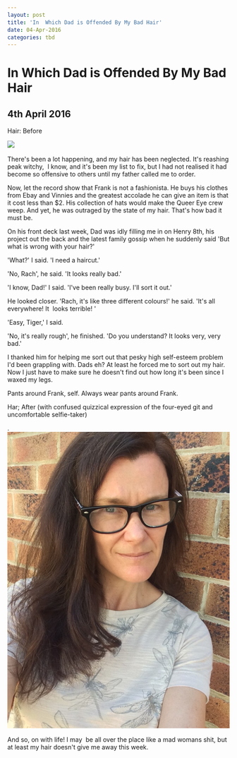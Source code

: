 ```yaml
---
layout: post
title: 'In  Which Dad is Offended By My Bad Hair'
date: 04-Apr-2016
categories: tbd
---
```


# In  Which Dad is Offended By My Bad Hair

## 4th April 2016

Hair: Before

<img src="http://i.dailymail.co.uk/i/pix/2013/07/16/article-2365170-0D5644D000000578-435_306x423.jpg" />

There's been a lot happening,   and my hair has been neglected. It's reashing peak witchy,  I know, and it's been my list to fix, but I had not realised it had become so offensive to others until my father called me to order.

Now, let the record show that Frank is not a fashionista. He buys his clothes from Ebay and Vinnies and the greatest accolade he can give an item is that it cost less than $2. His collection of hats would make the Queer Eye crew weep. And yet, he was outraged by the state of my hair. That's how bad it must be.

On his front deck last week, Dad was idly filling me in on Henry 8th, his project out the back and the latest family gossip when he suddenly said 'But what is wrong with your hair?'

'What?' I said. 'I need a haircut.'

'No, Rach', he said. 'It looks really bad.'

'I know, Dad!' I said. 'I've been really busy. I'll sort it out.'

He looked closer. 'Rach, it's like three different colours!' he said. 'It's all everywhere! It  looks terrible! '

'Easy, Tiger,' I said.

'No, it's really rough', he finished. 'Do you understand? It looks very, very bad.'

I thanked him for helping me sort out that pesky high self-esteem problem I'd been grappling with. Dads eh? At least he forced me to sort out my hair. Now I just have to make sure he doesn't find out how long it's been since I waxed my legs.

Pants around Frank, self. Always wear pants around Frank.

Har; After (with confused quizzical expression of the four-eyed git and uncomfortable selfie-taker)

.<img class="photo-horiz" src="/images/2016/03/IMG_3874-e1459803339766-768x1024.jpg" />

And so, on with life! I may  be all over the place like a mad womans shit, but at least my hair doesn't give me away this week.
